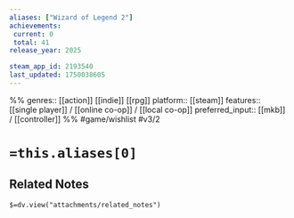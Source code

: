 ```yaml
---
aliases: ["Wizard of Legend 2"]
achievements:
 current: 0
 total: 41
release_year: 2025

steam_app_id: 2193540
last_updated: 1750038605
---
```

%%
genres:: [[action]] [[indie]] [[rpg]]
platform:: [[steam]]
features:: [[single player]] / [[online co-op]] / [[local co-op]]
preferred_input:: [[mkb]] / [[controller]]
%%
#game/wishlist
#v3/2

# `=this.aliases[0]`
## Related Notes
`$=dv.view("attachments/related_notes")`